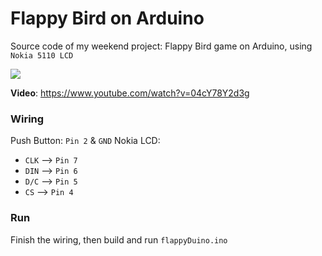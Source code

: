 # Flappy Bird on Arduino

Source code of my weekend project: Flappy Bird game on Arduino, using `Nokia 5110 LCD` 

![](http://img.youtube.com/vi/04cY78Y2d3g/0.jpg)

**Video**: https://www.youtube.com/watch?v=04cY78Y2d3g

### Wiring
Push Button: `Pin 2` & `GND` 
Nokia LCD:
- `CLK` --> `Pin 7`
- `DIN` --> `Pin 6`
- `D/C` --> `Pin 5`
- `CS` --> `Pin 4`

### Run
Finish the wiring, then build and run `flappyDuino.ino`
